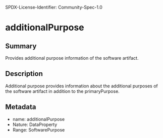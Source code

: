 SPDX-License-Identifier: Community-Spec-1.0

# additionalPurpose

## Summary

Provides additional purpose information of the software artifact.

## Description

Additional purpose provides information about the additional purposes of the software artifact in addition to the primaryPurpose.

## Metadata

- name: additionalPurpose
- Nature: DataProperty
- Range: SoftwarePurpose

